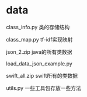 # data
class_info.py	类的存储结构

class_map.py	tf-idf实现映射 

json_2.zip	java的所有类数据 

load_data_json_example.py

swift_all.zip	swift所有的类数据

utils.py 一些工具包存放一些方法
